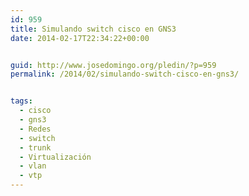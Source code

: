 ```yaml
---
id: 959
title: Simulando switch cisco en GNS3
date: 2014-02-17T22:34:22+00:00


guid: http://www.josedomingo.org/pledin/?p=959
permalink: /2014/02/simulando-switch-cisco-en-gns3/


tags:
  - cisco
  - gns3
  - Redes
  - switch
  - trunk
  - Virtualización
  - vlan
  - vtp
---
```

